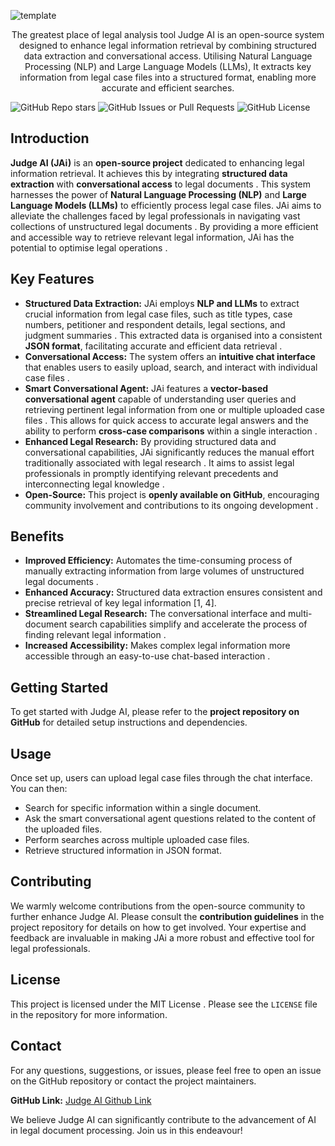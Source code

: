 ![template](https://github.com/user-attachments/assets/f11091e8-2623-425d-8674-3a4a3eda8dd2)
<br>
<p align="center">The greatest place of legal analysis tool Judge AI is an open-source system designed to enhance legal information retrieval by combining structured data extraction and conversational access. Utilising Natural Language Processing (NLP) and Large Language Models (LLMs), It extracts key information from legal case files into a structured format, enabling more accurate and efficient searches.</p>

![GitHub Repo stars](https://img.shields.io/github/stars/IAI-CAIR/judge-ai)
![GitHub Issues or Pull Requests](https://img.shields.io/github/issues/IAI-CAIR/judge-ai)
![GitHub License](https://img.shields.io/github/license/IAI-CAIR/judge-ai)

## Introduction

**Judge AI (JAi)** is an **open-source project** dedicated to enhancing legal information retrieval. It achieves this by integrating **structured data extraction** with **conversational access** to legal documents . This system harnesses the power of **Natural Language Processing (NLP)** and **Large Language Models (LLMs)** to efficiently process legal case files. JAi aims to alleviate the challenges faced by legal professionals in navigating vast collections of unstructured legal documents . By providing a more efficient and accessible way to retrieve relevant legal information, JAi has the potential to optimise legal operations .

## Key Features

*   **Structured Data Extraction:** JAi employs **NLP and LLMs** to extract crucial information from legal case files, such as title types, case numbers, petitioner and respondent details, legal sections, and judgment summaries . This extracted data is organised into a consistent **JSON format**, facilitating accurate and efficient data retrieval .
*   **Conversational Access:** The system offers an **intuitive chat interface** that enables users to easily upload, search, and interact with individual case files .
*   **Smart Conversational Agent:** JAi features a **vector-based conversational agent** capable of understanding user queries and retrieving pertinent legal information from one or multiple uploaded case files . This allows for quick access to accurate legal answers and the ability to perform **cross-case comparisons** within a single interaction .
*   **Enhanced Legal Research:** By providing structured data and conversational capabilities, JAi significantly reduces the manual effort traditionally associated with legal research . It aims to assist legal professionals in promptly identifying relevant precedents and interconnecting legal knowledge .
*   **Open-Source:** This project is **openly available on GitHub**, encouraging community involvement and contributions to its ongoing development .

## Benefits

*   **Improved Efficiency:** Automates the time-consuming process of manually extracting information from large volumes of unstructured legal documents .
*   **Enhanced Accuracy:** Structured data extraction ensures consistent and precise retrieval of key legal information [1, 4].
*   **Streamlined Legal Research:** The conversational interface and multi-document search capabilities simplify and accelerate the process of finding relevant legal information .
*   **Increased Accessibility:** Makes complex legal information more accessible through an easy-to-use chat-based interaction .

## Getting Started

To get started with Judge AI, please refer to the **project repository on GitHub** for detailed setup instructions and dependencies.

## Usage

Once set up, users can upload legal case files through the chat interface. You can then:

*   Search for specific information within a single document.
*   Ask the smart conversational agent questions related to the content of the uploaded files.
*   Perform searches across multiple uploaded case files.
*   Retrieve structured information in JSON format.

## Contributing

We warmly welcome contributions from the open-source community to further enhance Judge AI. Please consult the **contribution guidelines** in the project repository for details on how to get involved. Your expertise and feedback are invaluable in making JAi a more robust and effective tool for legal professionals.

## License

This project is licensed under the MIT License . Please see the `LICENSE` file in the repository for more information.

## Contact

For any questions, suggestions, or issues, please feel free to open an issue on the GitHub repository or contact the project maintainers.

**GitHub Link:** [Judge AI Github Link](https://github.com/pragyananda/judge-ai)

We believe Judge AI can significantly contribute to the advancement of AI in legal document processing. Join us in this endeavour!
